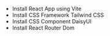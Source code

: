 <ul>
    <li>Install React App using Vite </li>
    <li>Install CSS Framework Tailwind CSS</li>
    <li>Install CSS Component DaisyUI</li>
    <li>Install React Router Dom</li>
</ul>

